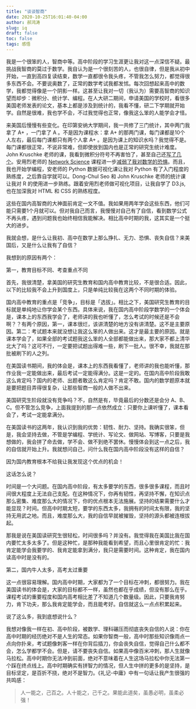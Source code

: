 ```yaml
---
title: "谈谈智商"
date: 2020-10-25T16:01:40-04:00
author: 郝鸿涛
slug: iq
draft: false
toc: false
tags: 感悟
---
```

我是一个很笨的人，智商中等。高中阶段的学习生涯更让我对这一点深信不疑。最挑战我智商的莫过于数学。我自认为是一个很刻苦的人，也很自律，但是我从初中开始，一直到高四复读结束，数学一直都很令我头疼，不管我怎么努力，都觉得很多东西不会。不要说奥数了，正常的数学考试我都发怵。每次回想起来高中的数学，我都觉得像是一个阴影一样。这甚至让我对一切（我认为）需要高智商的知识望而却步：微积分、统计学、编程。在人大研二期间，申请美国的学校时，看很多美国老师发表的论文，基本上都是涉及到统计的，我看不懂，研二下学期就开始学。自然是很难，我也学不会，不过我觉得也正常，像我这么笨的人能学会才怪。

来美国后慢慢有些变化。在印第安纳大学期间，我一共修了三门统计，其中两门我拿了 A+ ，一门拿了 A 。不是因为课程水：拿 A+ 的那两门课，每门课都是10个人左右，最后每门课都只有两个人拿 A+ 。是因为课上的知识水吗？我觉得不是。每门课都很正常，不说非常难，但即使放到国内也是正常的研究生统计难度。John Kruschke 老师的课，我看到微积分符号不再害怕了，甚至自己还[写了几个](/cn/2020/02/02/bayesian-stats-chapter4/)。安用烈老师的 [Network Science](https://github.com/yy/netsci-course) 课程进一步[减弱了我对数学的恐惧](https://netsci.hongtaoh.com/)。而且，我也开始学编程，安老师的 Python 数据可视化课让我对 Python 有了入门程度的熟练度，之后靠自学就可以。Dong-Chul Seo 和 John Kruschke 老师的统计课让我对 R 的使用进一步熟练。跟着安用烈老师做可视化项目，让我自学了 D3.js, 也在加深我对 HTML 和 CSS 的熟练程度。

这些在国内高智商的大神面前肯定一文不值。我如果用两年学会这些东西，他们可能只需要1个月就可以。但对我自己而言，我慢慢对自己有了自信，看到数学公式不再头疼，遇到问题我也始终相信我能解决。相比高中时期的我，这其实是一个挺大的进步。

我就会想，是什么让我初、高中在数学上那么挣扎、无力、恐惧、丧失自信？来美国后，又是什么让我有了自信？

我想到的原因有两个：

第一，教育目标不同、考查重点不同

首先，我很清楚，拿美国的研究生教育和国内高中教育比较，不是很合适。因此，以下的比较我不会上升到国度上，只是单纯比较我在这两个不同时期的体验。

国内高中教育的重点是「竞争」，目标是「选拔」。相比之下，美国研究生教育的目标就是单纯地让你学会某个东西。具体来说，我在国内高中阶段学数学的一个体会是，课本上的东西我学会了，老师讲的我也听懂了，怎么考试的时候还是不会啊？？有两个原因，第一，课本很烂，该讲清楚的地方没有讲清楚。这不是主要原因。第二：考试题本来就没想让我这么笨的人做出来。这才是最主要的原因。就是课本学会了，如果全部的考试题我这么笨的人全部都能做出来，那大家不都上清华北大了吗？这可不行，一定要把试题出得难一些，刷下一批人。很不幸，我就在那批被刷下的人之列。

在美国读书期间，我的体会是，课本上的东西我看懂了，老师讲的我也能听懂，那作业我一定能做出来，最后考试一定能得满分。这是一定的。在国内高中阶段我敢这么肯定吗？国内的老师、出题者敢这么肯定吗？肯定不敢。国内的数学题原本就是要把题目弄得很复杂，让那些智商一般的人做不出来。

美国研究生阶段就没有竞争吗？不，自然是有，毕竟最后的分数还是会分 A、B、C。但不管怎么竞争，上面我提到的那一点依然成立：只要你上课听懂了，课本看会了，考试一定能拿满分。

在美国读书的这两年，我认识到我的优势：韧性、耐力、坚持。我确实很笨，但是，我会坚持去做，不管是学编程、学统计、写论文、做网站、写博客，只要是我想做的，我会拼了命去做，学不会、做不到绝不罢休。慢慢体会到这一点之后，我的自信就开始上升。我就想问自己，问什么我在国内高中阶段没有这样的自信？

因为国内教育根本不给我让我发现这个优点的机会！

这话怎么说？

时间是一个大问题。在国内高中阶段，有太多要学的东西，很多很多课程，而且时间很大程度上无法自己支配。在这种情况下，你再有韧性，再坚持不懈，在知识点那么密集、难度那么大的情况下，你的优点根本无法施展。坚持的结果需要什么才能显现？时间。但高中时期太短，要学的东西太多，我拥有的时间太有限，我的坚持无用武之地。而且，难度那么大，我的自信早就被摧毁，坚持的源头都被连根拔起。

那我是说在美国读研究生很轻松，时间很多吗？并没有。我觉得我在美国比我在国内要忙太多太多了。但是这种忙，是那种我能看到希望，而且心里很肯定的忙：我肯定能学会我要学的、我肯定能拿到满分，我只是需要时间。这种肯定，我在国内读高中时是没有的。

第二，国内牛人太多，高考太过重要

这一点很容易理解。国内高中时期，大家都为了一个目标在冲刺，都很努力。我在美国读书的体会是，大家的目标都不一样，虽然也都在乎成绩，但没有那么在乎。课程考试的重要程度和国内高考相比差了不知道几个数量级。因此，只要我肯努力，肯下功夫，那么我肯定能学会，而且能考好。自信就这么一点点积累起来。

说了这么多，我到底想说什么？

我想对像我一样在初、高中阶段，被数学、理科碾压而彻底丧失自信的人说：你在高中时期的经历绝对不是人生的常态。如果你智商一般，高中时那些知识像雨点一点向你扑来，考试题像刺客一样在你背后插刀，你会丧失自信，觉得自己什么都不会，怎么学都学不会。但是，请不要丧失自信。如果高中像百米冲刺，那人生就像马拉松。高中时期你无法冲到前面，绝对不意味着在人生这场马拉松中你无法第一个踩在终点线上。高中时期确实有拼智力的情况，但人生中拼的更多的是坚持，是目标坚定，是百折不挠，绝对不是智力。《礼记-中庸》中有一句话让我产生很强的共鸣感：

>人一能之，己百之。人十能之，己千之。果能此道矣，虽愚必明，虽柔必强！

